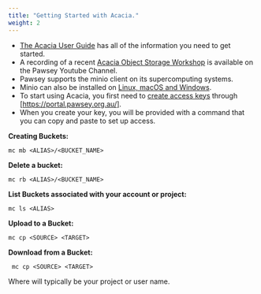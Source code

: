 ```yaml
---
title: "Getting Started with Acacia."
weight: 2
---
```

* [The Acacia User Guide](https://support.pawsey.org.au/documentation/display/US/Acacia+-+User+Guide?src=contextnavpagetreemode) has all of the information you need to get started.
*	A recording of a recent [Acacia Object Storage Workshop](https://youtu.be/mOp7NJpwzac) is available on the Pawsey Youtube Channel.
*	Pawsey supports the minio client on its supercomputing systems.
*	Minio can also be installed on [Linux, macOS and Windows](https://support.pawsey.org.au/documentation/display/US/Installing+and+configuring+an+S3+client).
* 	To start using Acacia, you first need to [create access keys](https://support.pawsey.org.au/documentation/pages/viewpage.action?pageId=116130408) through [https://portal.pawsey.org.au/].
*	When you create your key, you will be provided with a command that you can copy and paste to set up access.

**Creating Buckets:**

	mc mb <ALIAS>/<BUCKET_NAME>
	
**Delete a bucket:**
	
	mc rb <ALIAS>/<BUCKET_NAME>
	
**List Buckets associated with your account or project:**

	mc ls <ALIAS>
	
**Upload to a Bucket:**

	mc cp <SOURCE> <TARGET>
	
**Download from a Bucket:**

	 mc cp <SOURCE> <TARGET>
	
Where <ALIAS> will typically be your project or user name.
